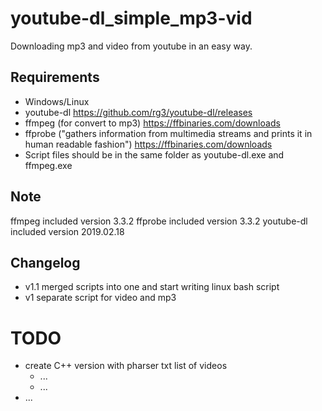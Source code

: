 # youtube-dl_simple_mp3-vid
Downloading mp3 and video from youtube in an easy way. 
## Requirements
- Windows/Linux
- youtube-dl https://github.com/rg3/youtube-dl/releases
- ffmpeg (for convert to mp3) https://ffbinaries.com/downloads
- ffprobe ("gathers information from multimedia streams and prints it in human readable fashion") https://ffbinaries.com/downloads
- Script files should be in the same folder as youtube-dl.exe and ffmpeg.exe
## Note
ffmpeg included version 3.3.2
ffprobe included version 3.3.2
youtube-dl included version 2019.02.18
## Changelog
- v1.1 merged scripts into one and start writing linux bash script
- v1 separate script for video and mp3
# TODO
- create C++ version with pharser txt list of videos
    * ...
    * ...
- ...